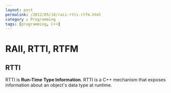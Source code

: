 ```yaml
---
layout: post
permalink: /2012/05/18/raii-rtti-rtfm.html
category : Programming
tags: [programming, C++]
---
```


# RAII, RTTI, RTFM

## RTTI

RTTI is __Run-Time Type Information__. RTTI is a C++ mechanism that exposes
information about an object's data type at runtime.